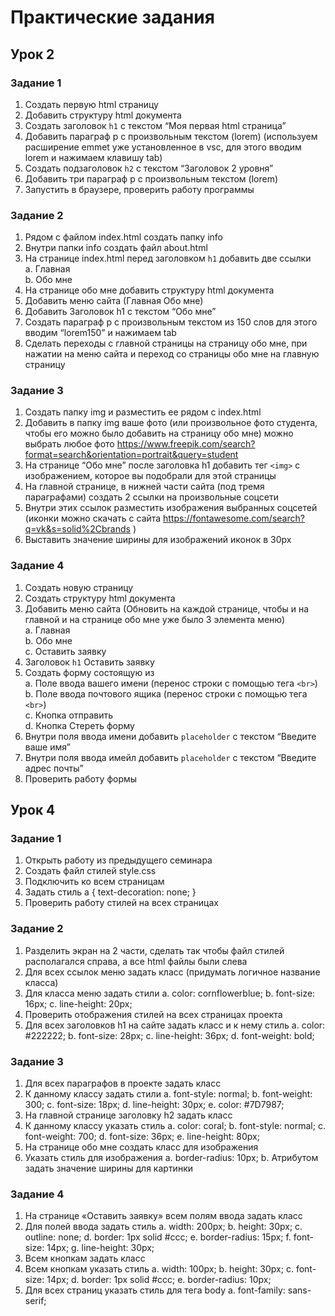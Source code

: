 # Практические задания
## Урок 2
### Задание 1

1. Создать первую html страницу
2. Добавить структуру html документа
3. Создать заголовок `h1` с текстом “Моя первая html
страница”
4. Добавить параграф p с произвольным текстом (lorem)
(используем расширение emmet уже установленное в
vsc, для этого вводим lorem и нажимаем клавишу tab)
5. Создать подзаголовок `h2` с текстом “Заголовок 2 уровня”
6. Добавить три параграф p с произвольным текстом (lorem)
7. Запустить в браузере, проверить работу программы

### Задание 2
1. Рядом с файлом index.html создать папку info
2. Внутри папки info создать файл about.html
3. На странице index.html перед заголовком `h1` добавить две ссылки  
    a. Главная  
    b. Обо мне
4. На странице обо мне добавить структуру html документа
5. Добавить меню сайта (Главная Обо мне)
6. Добавить Заголовок h1 с текстом “Обо мне”
7. Создать параграф p с произвольным текстом из 150 слов для этого
вводим “lorem150” и нажимаем tab
8. Сделать переходы с главной страницы на страницу обо мне, при
нажатии на меню сайта и переход со страницы обо мне на главную
страницу

### Задание 3
1. Создать папку img и разместить ее рядом с index.html
2. Добавить в папку img ваше фото (или произвольное фото студента,
чтобы его можно было добавить на страницу обо мне) можно
выбрать любое фото https://www.freepik.com/search?format=search&orientation=portrait&query=student
3. На странице “Обо мне” после заголовка h1 добавить тег `<img>` с
изображением, которое вы подобрали для этой страницы
4. На главной странице, в нижней части сайта (под тремя
параграфами) создать 2 ссылки на произвольные соцсети
5. Внутри этих ссылок разместить изображения выбранных соцсетей (иконки можно скачать с сайта https://fontawesome.com/search?q=vk&s=solid%2Cbrands )
6. Выставить значение ширины для изображений иконок в 30px

### Задание 4
1. Создать новую страницу
2. Создать структуру html документа
3. Добавить меню сайта (Обновить на каждой странице, чтобы и на
главной и на странице обо мне уже было 3 элемента меню)     
    a. Главная  
    b. Обо мне  
    c. Оставить заявку
4. Заголовок `h1` Оставить заявку
5. Создать форму состоящую из  
    a. Поле ввода вашего имени (перенос строки с помощью тега `<br>`)  
    b. Поле ввода почтового ящика (перенос строки с помощью тега `<br>`)  
    c. Кнопка отправить  
    d. Кнопка Стереть форму
6. Внутри поля ввода имени добавить `placeholder` с текстом “Введите
ваше имя”
7. Внутри поля ввода имейл добавить `placeholder` с текстом “Введите
адрес почты”
8. Проверить работу формы

## Урок 4
### Задание 1
1. Открыть работу из предыдущего семинара
2. Создать файл стилей style.css
3. Подключить ко всем страницам
4. Задать стиль
a {
text-decoration: none;
}
5. Проверить работу стилей на всех страницах

### Задание 2
1. Разделить экран на 2 части, сделать так чтобы файл стилей располагался
справа, а все html файлы были слева
2. Для всех ссылок меню задать класс (придумать логичное название класса)
3. Для класса меню задать стили
    a. color: cornflowerblue;
    b. font-size: 16px;
    c. line-height: 20px;
4. Проверить отображения стилей на всех страницах проекта
5. Для всех заголовков h1 на сайте задать класс и к нему стиль
    a. color: #222222;
    b. font-size: 28px;
    c. line-height: 36px;
    d. font-weight: bold;

### Задание 3
1. Для всех параграфов в проекте задать класс
2. К данному классу задать стили
    a. font-style: normal;
    b. font-weight: 300;
    c. font-size: 18px;
    d. line-height: 30px;
    e. color: #7D7987;
3. На главной странице заголовку h2 задать класс
4. К данному классу указать стиль
    a. color: coral;
    b. font-style: normal;
    c. font-weight: 700;
    d. font-size: 36px;
    e. line-height: 80px;
5. На странице обо мне создать класс для изображения
6. Указать стиль для изображения
    a. border-radius: 10px;
    b. Атрибутом задать значение ширины для картинки
### Задание 4
1. На странице «Оставить заявку» всем полям ввода задать класс
2. Для полей ввода задать стиль
    a. width: 200px;
    b. height: 30px;
    c. outline: none;
    d. border: 1px solid #ccc;
    e. border-radius: 15px;
    f. font-size: 14px;
    g. line-height: 30px;
3. Всем кнопкам задать класс
4. Всем кнопкам указать стиль
    a. width: 100px;
    b. height: 30px;
    c. font-size: 14px;
    d. border: 1px solid #ccc;
    e. border-radius: 10px;
5. Для всех страниц указать стиль для тега body
    a. font-family: sans-serif;